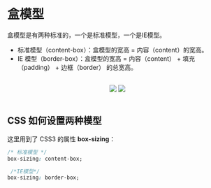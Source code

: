 # 盒模型

盒模型是有两种标准的，一个是标准模型，一个是IE模型。
* 标准模型（content-box）：盒模型的宽高 = 内容（content）的宽高。
* IE 模型（border-box）：盒模型的宽高 = 内容（content） + 填充（padding） + 边框（border） 的总宽高。

<br>
 
<div align="center">
<img style="display:inline-block" src="https://github.com/TanYJie/Technology-Stack-Interview-Experience/blob/master/CSS/images/盒模型-标准.png"/>
<img style="display:inline-block" src="https://github.com/TanYJie/Technology-Stack-Interview-Experience/blob/master/CSS/images/盒模型-IE.png"/>
</div>

<br>
 
## CSS 如何设置两种模型
这里用到了 CSS3 的属性 **box-sizing**：

```CSS
/* 标准模型 */
box-sizing: content-box;

 /*IE模型*/
box-sizing: border-box;
```
